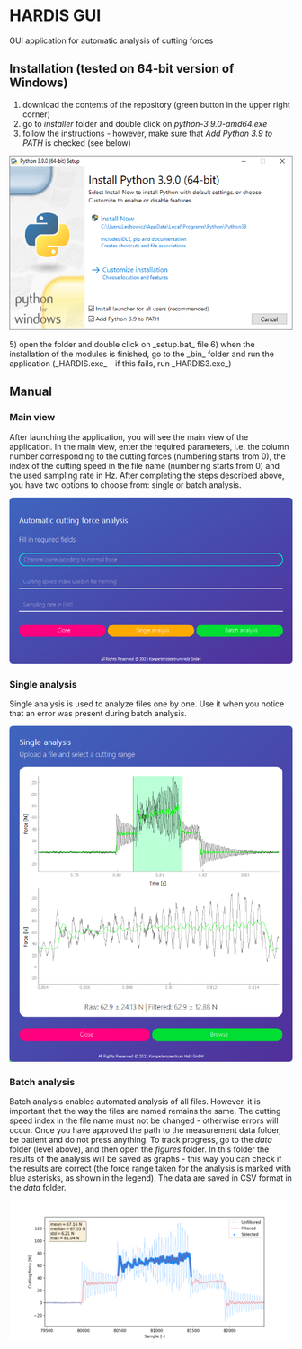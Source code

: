 # HARDIS GUI
 GUI application for automatic analysis of cutting forces

## Installation (tested on 64-bit version of Windows)
1) download the contents of the repository (green button in the upper right corner)
2) go to _installer_ folder and double click on _python-3.9.0-amd64.exe_
3) follow the instructions - however, make sure that _Add Python 3.9 to PATH_ is checked (see below)
<p align="center"> 
  <img src="https://github.com/daniellechowicz/hardis-gui/blob/main/img/installer.png">
</p>
5) open the folder and double click on _setup.bat_ file 
6) when the installation of the modules is finished, go to the _bin_ folder and run the application (_HARDIS.exe_ - if this fails, run _HARDIS3.exe_)

## Manual

### Main view
After launching the application, you will see the main view of the application. In the main view, enter the required parameters, i.e. the column number corresponding to the cutting forces (numbering starts from 0), the index of the cutting speed in the file name (numbering starts from 0) and the used sampling rate in Hz. After completing the steps described above, you have two options to choose from: single or batch analysis.
<p align="center"> 
  <img src="https://github.com/daniellechowicz/hardis-gui/blob/main/img/main.png">
</p>

### Single analysis
Single analysis is used to analyze files one by one. Use it when you notice that an error was present during batch analysis.
<p align="center"> 
  <img src="https://github.com/daniellechowicz/hardis-gui/blob/main/img/single.png">
</p>

### Batch analysis
Batch analysis enables automated analysis of all files. However, it is important that the way the files are named remains the same. The cutting speed index in the file name must not be changed - otherwise errors will occur. Once you have approved the path to the measurement data folder, be patient and do not press anything. To track progress, go to the _data_ folder (level above), and then open the _figures_ folder. In this folder the results of the analysis will be saved as graphs - this way you can check if the results are correct (the force range taken for the analysis is marked with blue asterisks, as shown in the legend). The data are saved in CSV format in the _data_ folder.
<p align="center"> 
  <img src="https://github.com/daniellechowicz/hardis-gui/blob/main/img/figure.png">
</p>
